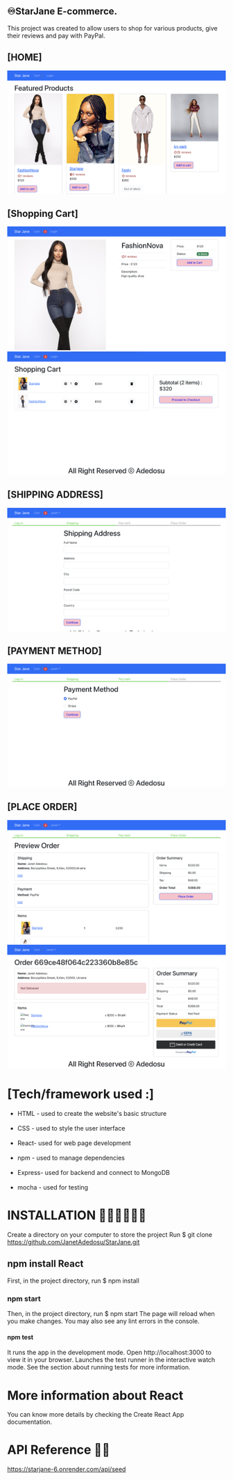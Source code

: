 ## ♾️StarJane E-commerce.

This project was created to allow users to shop for various products, give their reviews and pay with PayPal.

## [HOME]
![Alt text](<frontend/public/Screenshot 2024-07-21 at 12.32.42.png>)

## [Shopping Cart]
![Alt text](<frontend/public/Screenshot 2024-07-21 at 12.33.49.png>)
![Alt text](<frontend/public/Screenshot 2024-07-21 at 12.34.18.png>)

## [SHIPPING ADDRESS]
![Alt text](<frontend/public/Screenshot 2024-07-21 at 12.35.06.png>)

## [PAYMENT METHOD]
![Alt text](<frontend/public/Screenshot 2024-07-21 at 12.35.31.png>)

## [PLACE ORDER]
![Alt text](<frontend/public/Screenshot 2024-07-21 at 12.35.51.png>)
![Alt text](<frontend/public/Screenshot 2024-07-21 at 12.36.14.png>)

# [Tech/framework used :]
+ HTML - used to create the website's basic structure
<br></br>
+ CSS - used to style the user interface
<br></br>
+ React- used for web page development
<br></br>
+ npm - used to manage dependencies
<br></br>
+ Express- used for backend and connect to MongoDB
<br></br>
+ mocha - used for testing

# INSTALLATION 👩🏾‍💻👩🏾‍💻
Create a directory on your computer to store the project
Run $ git clone https://github.com/JanetAdedosu/StarJane.git

## npm install React
First, in the project directory, run $ npm install

### npm start
Then, in the project directory, run $ npm start
The page will reload when you make changes.
You may also see any lint errors in the console.

#### npm test
It runs the app in the development mode.
Open http://localhost:3000 to view it in your browser. Launches the test runner in the interactive watch mode.
See the section about running tests for more information.

# More information about React
You can know more details by checking the Create React App documentation.

# API Reference 👩‍💻
https://starjane-6.onrender.com/api/seed

